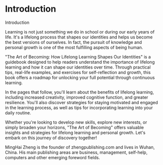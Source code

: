 # Introduction

Introduction

Learning is not just something we do in school or during our early years of life. It's a lifelong process that shapes our identities and helps us become the best versions of ourselves. In fact, the pursuit of knowledge and personal growth is one of the most fulfilling aspects of being human.

"The Art of Becoming: How Lifelong Learning Shapes Our Identities" is a guidebook designed to help readers understand the importance of lifelong learning and how it can shape our identities over time. Through practical tips, real-life examples, and exercises for self-reflection and growth, this book offers a roadmap for unlocking your full potential through continuous learning.

In the pages that follow, you'll learn about the benefits of lifelong learning, including increased creativity, improved cognitive function, and greater resilience. You'll also discover strategies for staying motivated and engaged in the learning process, as well as tips for incorporating learning into your daily routine.

Whether you're looking to develop new skills, explore new interests, or simply broaden your horizons, "The Art of Becoming" offers valuable insights and strategies for lifelong learning and personal growth. Let's embark on this journey of discovery together!


MingHai Zheng is the founder of zhengpublishing.com and lives in Wuhan, China. His main publishing areas are business, management, self-help, computers and other emerging foreword fields.
